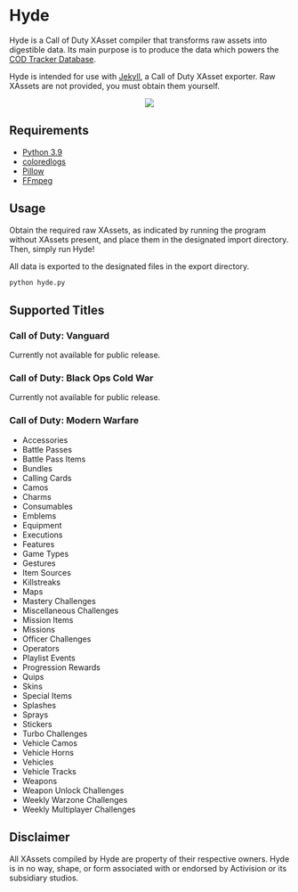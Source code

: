 # Hyde

Hyde is a Call of Duty XAsset compiler that transforms raw assets into digestible data. Its main purpose is to produce the data which powers the [COD Tracker Database](https://tracker.gg/warzone/db/loot).

Hyde is intended for use with [Jekyll](https://github.com/EthanC/Jekyll), a Call of Duty XAsset exporter. Raw XAssets are not provided, you must obtain them yourself.

<p align="center">
    <img src="https://i.imgur.com/0rPZTzB.png" draggable="false">
</p>

## Requirements

-   [Python 3.9](https://www.python.org/downloads/)
-   [coloredlogs](https://pypi.org/project/coloredlogs/)
-   [Pillow](https://pillow.readthedocs.io/en/stable/installation.html)
-   [FFmpeg](http://ffmpeg.org/download.html)

## Usage

Obtain the required raw XAssets, as indicated by running the program without XAssets present, and place them in the designated import directory. Then, simply run Hyde!

All data is exported to the designated files in the export directory.

```py
python hyde.py
```

## Supported Titles

### Call of Duty: Vanguard

Currently not available for public release.

### Call of Duty: Black Ops Cold War

Currently not available for public release.

### Call of Duty: Modern Warfare

-   Accessories
-   Battle Passes
-   Battle Pass Items
-   Bundles
-   Calling Cards
-   Camos
-   Charms
-   Consumables
-   Emblems
-   Equipment
-   Executions
-   Features
-   Game Types
-   Gestures
-   Item Sources
-   Killstreaks
-   Maps
-   Mastery Challenges
-   Miscellaneous Challenges
-   Mission Items
-   Missions
-   Officer Challenges
-   Operators
-   Playlist Events
-   Progression Rewards
-   Quips
-   Skins
-   Special Items
-   Splashes
-   Sprays
-   Stickers
-   Turbo Challenges
-   Vehicle Camos
-   Vehicle Horns
-   Vehicles
-   Vehicle Tracks
-   Weapons
-   Weapon Unlock Challenges
-   Weekly Warzone Challenges
-   Weekly Multiplayer Challenges

## Disclaimer

All XAssets compiled by Hyde are property of their respective owners. Hyde is in no way, shape, or form associated with or endorsed by Activision or its subsidiary studios.
